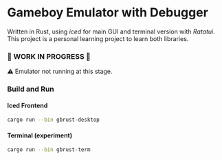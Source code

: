 # Gameboy Emulator with Debugger
Written in Rust, using *iced* for main GUI and terminal version with *Ratatui*. This project is a personal learning project to learn both libraries.

### :construction: WORK IN PROGRESS :construction:
:warning: Emulator not running at this stage.

### Build and Run
#### Iced Frontend
```bash
cargo run --bin gbrust-desktop
```
#### Terminal (experiment)
```bash
cargo run --bin gbrust-term
```
